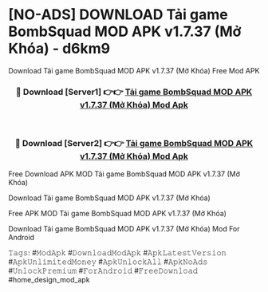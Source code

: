 # [NO-ADS] DOWNLOAD Tải game BombSquad MOD APK v1.7.37 (Mở Khóa) - d6km9
Download Tải game BombSquad MOD APK v1.7.37 (Mở Khóa) Free Mod APK

<div align="center">
<h3>🔴 Download [Server1] 👉👉 <a href="https://apk-comot.site?title=Tải_game_BombSquad_MOD_APK_v1.7.37_(Mở_Khóa)">Tải game BombSquad MOD APK v1.7.37 (Mở Khóa) Mod Apk</a></h3><br>

<h3>🔴 Download [Server2] 👉👉 <a href="https://apk-comot.site?title=Tải_game_BombSquad_MOD_APK_v1.7.37_(Mở_Khóa)">Tải game BombSquad MOD APK v1.7.37 (Mở Khóa) Mod Apk</a></h3>
</div>


Free Download APK MOD Tải game BombSquad MOD APK v1.7.37 (Mở Khóa)

Download Tải game BombSquad MOD APK v1.7.37 (Mở Khóa) 

Free APK MOD Tải game BombSquad MOD APK v1.7.37 (Mở Khóa) 

Download Tải game BombSquad MOD APK v1.7.37 (Mở Khóa) Mod For Android

𝚃𝚊𝚐𝚜: #𝙼𝚘𝚍𝙰𝚙𝚔 #𝙳𝚘𝚠𝚗𝚕𝚘𝚊𝚍𝙼𝚘𝚍𝙰𝚙𝚔 #𝙰𝚙𝚔𝙻𝚊𝚝𝚎𝚜𝚝𝚅𝚎𝚛𝚜𝚒𝚘𝚗 #𝙰𝚙𝚔𝚄𝚗𝚕𝚒𝚖𝚒𝚝𝚎𝚍𝙼𝚘𝚗𝚎𝚢 #𝙰𝚙𝚔𝚄𝚗𝚕𝚘𝚌𝚔𝙰𝚕𝚕 #𝙰𝚙𝚔𝙽𝚘𝙰𝚍𝚜 #𝚄𝚗𝚕𝚘𝚌𝚔𝙿𝚛𝚎𝚖𝚒𝚞𝚖 #𝙵𝚘𝚛𝙰𝚗𝚍𝚛𝚘𝚒𝚍 #𝙵𝚛𝚎𝚎𝙳𝚘𝚠𝚗𝚕𝚘𝚊𝚍 #home_design_mod_apk